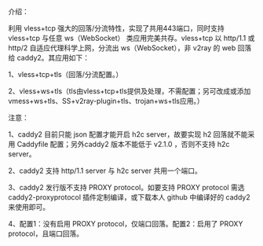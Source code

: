 介绍：

利用 vless+tcp 强大的回落/分流特性，实现了共用443端口，同时支持 vless+tcp 与任意 ws（WebSocket） 类应用完美共存。vless+tcp 以 http/1.1 或 http/2 自适应代理科学上网，分流出 ws（WebSocket），非 v2ray 的 web 回落给 caddy2。其应用如下：

1、vless+tcp+tls（回落/分流配置。）

2、vless+ws+tls（tls由vless+tcp+tls提供及处理，不需配置；另可改成或添加vmess+ws+tls、SS+v2ray-plugin+tls、trojan+ws+tls应用。）



注意：

1、caddy2 目前只能 json 配置才能开启 h2c server，故要实现 h2 回落就不能采用 Caddyfile 配置；另外caddy2 版本不能低于 v2.1.0 ，否则不支持 h2c server。

2、caddy2 支持 http/1.1 server 与 h2c server 共用一个端口。

3、caddy2 发行版不支持 PROXY protocol。如要支持 PROXY protocol 需选 caddy2-proxyprotocol 插件定制编译，或下载本人 github 中编译好的 caddy2 来使用即可。

4、配置1：没有启用 PROXY protocol，仅端口回落。配置2：启用了 PROXY protocol，且端口回落。
